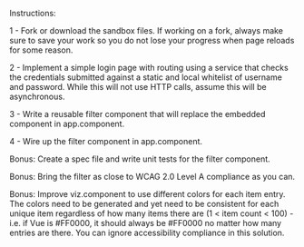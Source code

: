 Instructions:

1 - Fork or download the sandbox files. If working on a fork, always make sure to save your work so you do not lose your progress when page reloads for some reason.

2 - Implement a simple login page with routing using a service that checks the credentials submitted against a static and local whitelist of username and password. While this will not use HTTP calls, assume this will be asynchronous.

3 - Write a reusable filter component that will replace the embedded component in app.component.

4 - Wire up the filter component in app.component.

Bonus:
Create a spec file and write unit tests for the filter component.

Bonus:
Bring the filter as close to WCAG 2.0 Level A compliance as you can.

Bonus:
Improve viz.component to use different colors for each item entry. The colors need to be generated and yet need to be consistent for each unique item regardless of how many items there are (1 < item count < 100) - i.e. if Vue is #FF0000, it should always be #FF0000 no matter how many entries are there. You can ignore accessibility compliance in this solution.
